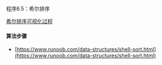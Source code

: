 程序6.5：希尔排序

[希尔排序可视化过程](https://algorithm-visualizer.org/brute-force/shellsort)

#### 算法步骤

- [https://www.runoob.com/data-structures/shell-sort.html](https://www.runoob.com/data-structures/shell-sort.html)
